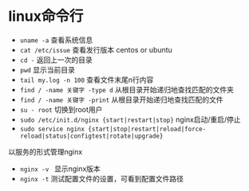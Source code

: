 linux命令行
======

- `uname -a` 查看系统信息
- `cat /etc/issue`  查看发行版本 centos or ubuntu
- `cd -` 返回上一次的目录
- `pwd` 显示当前目录
- `tail my.log -n 100` 查看文件末尾n行内容
- `find / -name 关键字 -type d` 从根目录开始递归地查找匹配的文件夹
- `find / -name 关键字 -print` 从根目录开始递归地查找匹配的文件
- `su - root` 切换到root用户
- `sudo /etc/init.d/nginx {start|restart|stop}` nginx启动/重启/停止
- `sudo service nginx {start|stop|restart|reload|force-reload|status|configtest|rotate|upgrade}` 

以服务的形式管理nginx
- `nginx -v ` 显示nginx版本
- `nginx -t` 测试配置文件的设置，可看到配置文件路径